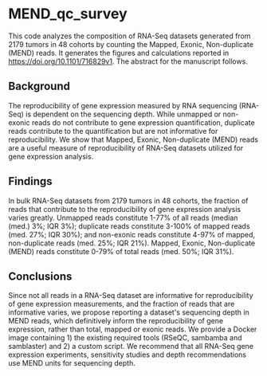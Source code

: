 # MEND_qc_survey

This code analyzes the composition of RNA-Seq datasets generated from 2179 tumors in 48 cohorts by counting the Mapped, Exonic, Non-duplicate (MEND) reads. It generates the figures and calculations reported in https://doi.org/10.1101/716829v1. The abstract for the manuscript follows.


## Background
The reproducibility of gene expression measured by RNA sequencing (RNA-Seq) is dependent on the sequencing depth. While unmapped or non-exonic reads do not contribute to gene expression quantification, duplicate reads contribute to the quantification but are not informative for reproducibility. We show that Mapped, Exonic, Non-duplicate (MEND) reads are a useful measure of reproducibility of RNA-Seq datasets utilized for gene expression analysis.

## Findings
In bulk RNA-Seq datasets from 2179 tumors in 48 cohorts, the fraction of reads that contribute to the reproducibility of gene expression analysis varies greatly. Unmapped reads constitute 1-77% of all reads (median (med.) 3%; IQR 3%); duplicate reads constitute 3-100% of mapped reads (med. 27%; IQR 30%); and non-exonic reads constitute 4-97% of mapped, non-duplicate reads (med. 25%; IQR 21%). Mapped, Exonic, Non-duplicate (MEND) reads constitute 0-79% of total reads (med. 50%; IQR 31%).

## Conclusions
Since not all reads in a RNA-Seq dataset are informative for reproducibility of gene expression measurements, and the fraction of reads that are informative varies, we propose reporting a dataset's sequencing depth in MEND reads, which definitively inform the reproducibility of gene expression, rather than total, mapped or exonic reads. We provide a Docker image containing 1) the existing required tools (RSeQC, sambamba and samblaster) and 2) a custom script. We recommend that all RNA-Seq gene expression experiments, sensitivity studies and depth recommendations use MEND units for sequencing depth.
